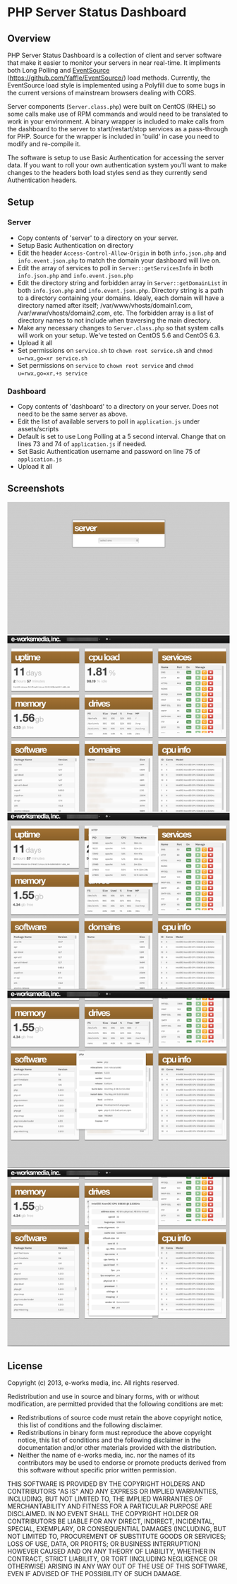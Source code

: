 # PHP Server Status Dashboard

## Overview

PHP Server Status Dashboard is a collection of client and server software that make it easier to monitor your servers in near real-time. It impliments both Long Polling and [EventSource](http://www.w3.org/TR/eventsource/) (<https://github.com/Yaffle/EventSource/>) load methods. Currently, the EventSource load style is implemented using a Polyfill due to some bugs in the current versions of mainstream browsers dealing with CORS.

Server components (`Server.class.php`) were built on CentOS (RHEL) so some calls make use of RPM commands and would need to be translated to work in your environment. A binary wrapper is included to make calls from the dashboard to the server to start/restart/stop services as a pass-through for PHP. Source for the wrapper is included in 'build' in case you need to modify and re-compile it.

The software is setup to use Basic Authentication for accessing the server data. If you want to roll your own authentication system you'll want to make changes to the headers both load styles send as they currently send Authentication headers.

## Setup

### Server

- Copy contents of 'server' to a directory on your server.
- Setup Basic Authentication on directory
- Edit the header `Access-Control-Allow-Origin` in both `info.json.php` and `info.event.json.php` to match the domain your dashboard will live on.
- Edit the array of services to poll in `Server::getServicesInfo` in both `info.json.php` and `info.event.json.php`
- Edit the directory string and forbidden array in `Server::getDomainList` in both `info.json.php` and `info.event.json.php`. Directory string is a path to a directory containing your domains. Idealy, each domain will have a directory named after itself; /var/www/vhosts/domain1.com, /var/www/vhosts/domain2.com, etc. The forbidden array is a list of directory names to not include when traversing the main directory.
- Make any necessary changes to `Server.class.php` so that system calls will work on your setup. We've tested on CentOS 5.6 and CentOS 6.3.
- Upload it all
- Set permissions on `service.sh` to `chown root service.sh` and `chmod u=rwx,go=xr service.sh`
- Set permissions on `service` to `chown root service` and `chmod u=rwx,go=xr,+s service`

### Dashboard

- Copy contents of 'dashboard' to a directory on your server. Does not need to be the same server as above.
- Edit the list of available servers to poll in `application.js` under assets/scripts
- Default is set to use Long Polling at a 5 second interval. Change that on lines 73 and 74 of `application.js` if needed.
- Set Basic Authentication username and password on line 75 of `application.js`
- Upload it all

## Screenshots

![01](./build/screenshots/01.png)
![01](./build/screenshots/02.png)
![01](./build/screenshots/03.png)
![01](./build/screenshots/04.png)
![01](./build/screenshots/05.png)

## License
Copyright (c) 2013, e-works media, inc.
All rights reserved.

Redistribution and use in source and binary forms, with or without modification, are permitted provided that the following conditions are met:

- Redistributions of source code must retain the above copyright notice, this list of conditions and the following disclaimer.
- Redistributions in binary form must reproduce the above copyright notice, this list of conditions and the following disclaimer in the documentation and/or other materials provided with the distribution.
- Neither the name of e-works media, inc. nor the names of its contributors may be used to endorse or promote products derived from this software without specific prior written permission.

THIS SOFTWARE IS PROVIDED BY THE COPYRIGHT HOLDERS AND CONTRIBUTORS "AS IS" AND ANY EXPRESS OR IMPLIED WARRANTIES, INCLUDING, BUT NOT LIMITED TO, THE IMPLIED WARRANTIES OF MERCHANTABILITY AND FITNESS FOR A PARTICULAR PURPOSE ARE DISCLAIMED. IN NO EVENT SHALL THE COPYRIGHT HOLDER OR CONTRIBUTORS BE LIABLE FOR ANY DIRECT, INDIRECT, INCIDENTAL, SPECIAL, EXEMPLARY, OR CONSEQUENTIAL DAMAGES (INCLUDING, BUT NOT LIMITED TO, PROCUREMENT OF SUBSTITUTE GOODS OR SERVICES; LOSS OF USE, DATA, OR PROFITS; OR BUSINESS INTERRUPTION) HOWEVER CAUSED AND ON ANY THEORY OF LIABILITY, WHETHER IN CONTRACT, STRICT LIABILITY, OR TORT (INCLUDING NEGLIGENCE OR OTHERWISE) ARISING IN ANY WAY OUT OF THE USE OF THIS SOFTWARE, EVEN IF ADVISED OF THE POSSIBILITY OF SUCH DAMAGE.


